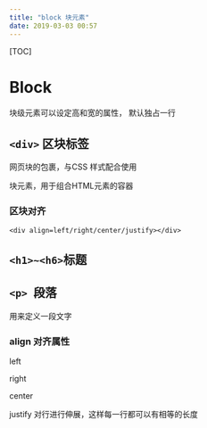 ```yaml
---
title: "block 块元素"
date: 2019-03-03 00:57
---
```


[TOC]

# Block

块级元素可以设定高和宽的属性， 默认独占一行

## `<div>` 区块标签

网页块的包裹，与CSS 样式配合使用

块元素，用于组合HTML元素的容器

### 区块对齐

```
<div align=left/right/center/justify></div>
```

## `<h1>~<h6>`标题

## `<p> `段落

用来定义一段文字

### align 对齐属性

left

right

center

justify  对行进行伸展，这样每一行都可以有相等的长度
